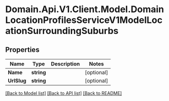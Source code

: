 # Domain.Api.V1.Client.Model.DomainLocationProfilesServiceV1ModelLocationSurroundingSuburbs
## Properties

Name | Type | Description | Notes
------------ | ------------- | ------------- | -------------
**Name** | **string** |  | [optional] 
**UrlSlug** | **string** |  | [optional] 

[[Back to Model list]](../README.md#documentation-for-models) [[Back to API list]](../README.md#documentation-for-api-endpoints) [[Back to README]](../README.md)

